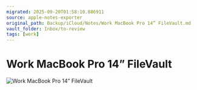 ```yaml
---
migrated: 2025-09-20T01:58:10.886911
source: apple-notes-exporter
original_path: Backup/iCloud/Notes/Work MacBook Pro 14” FileVault.md
vault_folder: Inbox/to-review
tags: [work]
---
```

# Work MacBook Pro 14” FileVault

![Work MacBook Pro 14” FileVault](images/Work%20MacBook%20Pro%2014”%20FileVault.jpeg)

